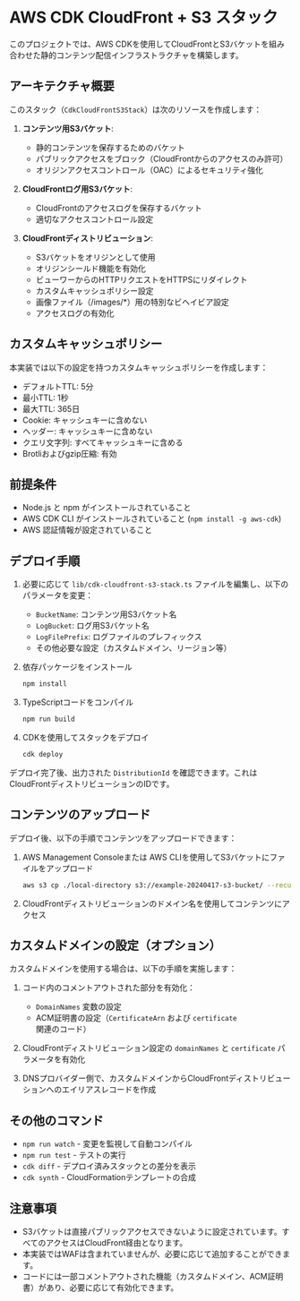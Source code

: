# AWS CDK CloudFront + S3 スタック

このプロジェクトでは、AWS CDKを使用してCloudFrontとS3バケットを組み合わせた静的コンテンツ配信インフラストラクチャを構築します。

## アーキテクチャ概要

このスタック（`CdkCloudFrontS3Stack`）は次のリソースを作成します：

1. **コンテンツ用S3バケット**:
   - 静的コンテンツを保存するためのバケット
   - パブリックアクセスをブロック（CloudFrontからのアクセスのみ許可）
   - オリジンアクセスコントロール（OAC）によるセキュリティ強化

2. **CloudFrontログ用S3バケット**:
   - CloudFrontのアクセスログを保存するバケット
   - 適切なアクセスコントロール設定

3. **CloudFrontディストリビューション**:
   - S3バケットをオリジンとして使用
   - オリジンシールド機能を有効化
   - ビューワーからのHTTPリクエストをHTTPSにリダイレクト
   - カスタムキャッシュポリシー設定
   - 画像ファイル（/images/*）用の特別なビヘイビア設定
   - アクセスログの有効化

## カスタムキャッシュポリシー

本実装では以下の設定を持つカスタムキャッシュポリシーを作成します：

- デフォルトTTL: 5分
- 最小TTL: 1秒
- 最大TTL: 365日
- Cookie: キャッシュキーに含めない
- ヘッダー: キャッシュキーに含めない
- クエリ文字列: すべてキャッシュキーに含める
- Brotliおよびgzip圧縮: 有効

## 前提条件

- Node.js と npm がインストールされていること
- AWS CDK CLI がインストールされていること (`npm install -g aws-cdk`)
- AWS 認証情報が設定されていること

## デプロイ手順

1. 必要に応じて `lib/cdk-cloudfront-s3-stack.ts` ファイルを編集し、以下のパラメータを変更：
   - `BucketName`: コンテンツ用S3バケット名
   - `LogBucket`: ログ用S3バケット名
   - `LogFilePrefix`: ログファイルのプレフィックス
   - その他必要な設定（カスタムドメイン、リージョン等）

2. 依存パッケージをインストール
   ```bash
   npm install
   ```

3. TypeScriptコードをコンパイル
   ```bash
   npm run build
   ```

4. CDKを使用してスタックをデプロイ
   ```bash
   cdk deploy
   ```

デプロイ完了後、出力された `DistributionId` を確認できます。これはCloudFrontディストリビューションのIDです。

## コンテンツのアップロード

デプロイ後、以下の手順でコンテンツをアップロードできます：

1. AWS Management Consoleまたは AWS CLIを使用してS3バケットにファイルをアップロード
   ```bash
   aws s3 cp ./local-directory s3://example-20240417-s3-bucket/ --recursive
   ```

2. CloudFrontディストリビューションのドメイン名を使用してコンテンツにアクセス

## カスタムドメインの設定（オプション）

カスタムドメインを使用する場合は、以下の手順を実施します：

1. コード内のコメントアウトされた部分を有効化：
   - `DomainNames` 変数の設定
   - ACM証明書の設定（`CertificateArn` および `certificate` 関連のコード）

2. CloudFrontディストリビューション設定の `domainNames` と `certificate` パラメータを有効化

3. DNSプロバイダー側で、カスタムドメインからCloudFrontディストリビューションへのエイリアスレコードを作成

## その他のコマンド

* `npm run watch` - 変更を監視して自動コンパイル
* `npm run test` - テストの実行
* `cdk diff` - デプロイ済みスタックとの差分を表示
* `cdk synth` - CloudFormationテンプレートの合成

## 注意事項

- S3バケットは直接パブリックアクセスできないように設定されています。すべてのアクセスはCloudFront経由となります。
- 本実装ではWAFは含まれていませんが、必要に応じて追加することができます。
- コードには一部コメントアウトされた機能（カスタムドメイン、ACM証明書）があり、必要に応じて有効化できます。
